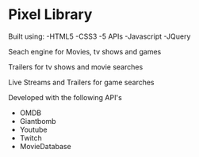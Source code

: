 Pixel Library
========================================

Built using:
-HTML5
-CSS3
-5 APIs
-Javascript
-JQuery

Seach engine for Movies, tv shows and games

Trailers for tv shows and movie searches 

Live Streams and Trailers for game searches 

Developed with the following API's

- OMDB
- Giantbomb
- Youtube 
- Twitch 
- MovieDatabase

